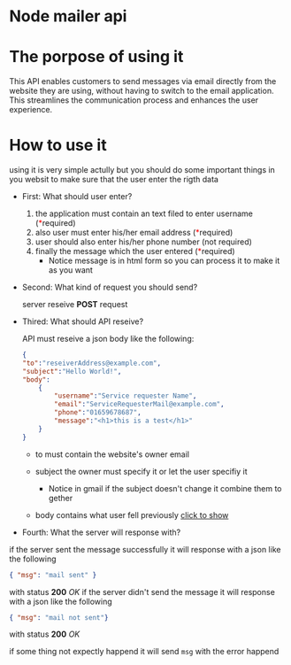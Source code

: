# Node mailer api
<style>.red{color:red;}</style>
# The porpose of using it

This API enables customers to send messages via email directly from the website they are using, without having to switch to the email application. This streamlines the communication process and enhances the user experience.

# How to use it

using it is very simple actully but you should do some important things in you websit to make sure that the user enter the rigth data


- First: What should user enter?<span id="user"></span>
    1. the application must contain an text filed to enter username (<span class="red">*</span>required)
    2. also user must enter his/her email address (<span class="red">*</span>required)
    3. user should also enter his/her phone number (not required)
    4. finally the message which the user entered (<span class="red">*</span>required)
        - Notice message is in html form so you can process it to make it as you want

- Second: What kind of request you should send?
    
    server reseive **POST** request

- Thired: What should API reseive?

    API must reseive a json body like the following: 
    ```json
    {
    "to":"reseiverAddress@example.com",
    "subject":"Hello World!",
    "body":
        {   
            "username":"Service requester Name",
            "email":"ServiceRequesterMail@example.com",
            "phone":"01659678687",
            "message":"<h1>this is a test</h1>"
        }
    }
    ```
    * to must contain the website's owner email
    * subject the owner must specify it or let the user specifiy it 

        * Notice in gmail if the subject doesn't change it combine them to gether 
    * body contains what user fell previously <a href = "#user">click to show</a>

- Fourth: What the server will response with?

if the server sent the message successfully it will response with a json like the following 
```json
{ "msg": "mail sent" }
```
with status **200** _OK_
if the server didn't send the message it will response with a json like the following 
```json
{ "msg": "mail not sent"}
```
with status **200** _OK_

if some thing not expectly happend it will send `msg` with the error happend



